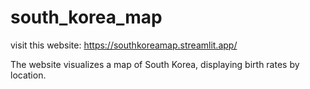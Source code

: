 # south_korea_map

visit this website: https://southkoreamap.streamlit.app/

The website visualizes a map of South Korea, displaying birth rates by location.
